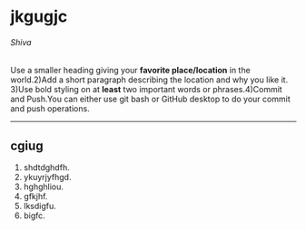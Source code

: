 # jkgugjc

###### Shiva

Use a smaller heading giving your **favorite place/location** in the world.2)Add a short paragraph describing the location and why you like it. 3)Use bold styling on at **least** two important words or phrases.4)Commit and Push.You can either use git bash or GitHub desktop to do your commit and push operations.

---
## cgiug
1. shdtdghdfh.
2. ykuyrjyfhgd.
3. hghghliou.
  1. gfkjhf.
  2. lksdigfu.
  3. bigfc.
